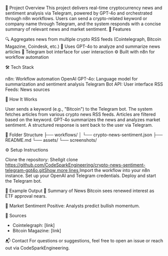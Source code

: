 🧠 Project Overview
This project delivers real-time cryptocurrency news and sentiment analysis via Telegram, powered by GPT-4o and orchestrated through n8n workflows. Users can send a crypto-related keyword or company name through Telegram, and the system responds with a concise summary of relevant news and market sentiment.
🚀 Features

🔍 Aggregates news from multiple crypto RSS feeds (Cointelegraph, Bitcoin Magazine, Coindesk, etc.)
🧠 Uses GPT-4o to analyze and summarize news articles
💬 Telegram bot interface for user interaction
⚙️ Built with n8n for workflow automation

🛠️ Tech Stack

n8n: Workflow automation
OpenAI GPT-4o: Language model for summarization and sentiment analysis
Telegram Bot API: User interface
RSS Feeds: News sources

📲 How It Works

User sends a keyword (e.g., "Bitcoin") to the Telegram bot.
The system fetches articles from various crypto news RSS feeds.
Articles are filtered based on the keyword.
GPT-4o summarizes the news and analyzes market sentiment.
A structured response is sent back to the user via Telegram.

📁 Folder Structure
├── workflows/
│   └── crypto-news-sentiment.json
├── README.md
└── assets/
    └── screenshots/

⚙️ Setup Instructions

Clone the repository:
Shellgit clone [https://github.com/CodeSparkEngineering/crypto-news-sentiment-telegram-gpt4o.gitShow more lines
](https://github.com/CodeSparkEngineering/crypto-news-sentiment-telegram-gpt4o)
Import the workflow into your n8n instance.
Set up your OpenAI and Telegram credentials.
Deploy and start the Telegram bot.

📸 Example Output
🔹 Summary of News
Bitcoin sees renewed interest as ETF approval nears.

🔹 Market Sentiment
Positive: Analysts predict bullish momentum.

🔹 Sources
- Cointelegraph: [link]
- Bitcoin Magazine: [link]

📬 Contact
For questions or suggestions, feel free to open an issue or reach out via CodeSparkEngineering.
